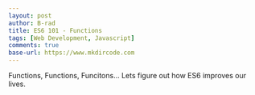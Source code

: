 ```yaml
---
layout: post
author: B-rad
title: ES6 101 - Functions
tags: [Web Development, Javascript]
comments: true
base-url: https://www.mkdircode.com
---
```


Functions, Functions, Funcitons... Lets figure out how ES6 improves our lives.

